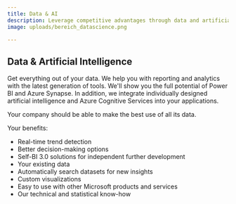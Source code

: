 ```yaml
---
title: Data & AI
description: Leverage competitive advantages through data and artificial intelligence
image: uploads/bereich_datascience.png

---
```

## Data & Artificial Intelligence

Get everything out of your data. We help you with reporting and analytics with the latest generation of tools. We'll show you the full potential of Power BI and Azure Synapse. In addition, we integrate individually designed artificial intelligence and Azure Cognitive Services into your applications.

Your company should be able to make the best use of all its data.

Your benefits:

* Real-time trend detection
* Better decision-making options
* Self-BI 3.0 solutions for independent further development
* Your existing data
* Automatically search datasets for new insights
* Custom visualizations
* Easy to use with other Microsoft products and services
* Our technical and statistical know-how